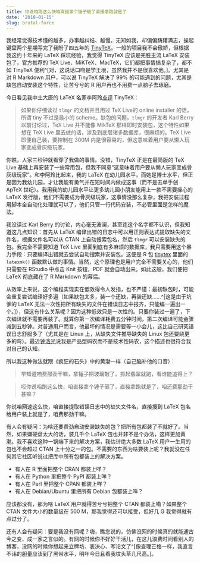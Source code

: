 ```yaml
---
title: 你说咱跑这么快咱直接拿个锤子砸了直接拿跑就是了
date: '2018-01-15'
slug: brutal-force
---
```


我经常觉得技术懂的越多，办事越纠结、越慢。无知如我，却偏偏踌躇满志，操起键盘两个星期写完了我盼了四五年的 [TinyTeX](/tinytex/)。一般的项目我不会傲娇，但根据我这约十年来的 LaTeX  踩坑经验，我觉得 TinyTeX 应该是完胜主流 LaTeX 安装包了，官方推荐的 TeX Live、MiKTeX、MacTeX，它们都把事情搞复杂了，都不如 TinyTeX 便利^[对，这说话口吻是学王垠，虽然我并不是很喜欢他。]。尤其是对 R Markdown 用户，可以说 TinyTeX 解决了 99% 的可能遇到的问题，尤其是缺包自动安装这个特性，让苦兮兮的 R 用户再也不用费一点脑子去琢磨。

今日看见我中土大唐的 LaTeX 名家李阿玲[点评](https://zhuanlan.zhihu.com/p/32119213) TinyTeX：

> 如果你仔细读过 `tlmgr` 的文档并且用过 TeX Live的 online installer 的话，所谓 tiny 不过是最小的 scheme。缺包的问题，`tlmgr` 的开发者 Karl Berry 以前讨论过，TeX Live 并不能像 MikTeX 那样即时安装包，这个特性如果想在 TeX Live 里去做的话，涉及到底层诸多数据库，很麻烦的。TeX Live 即便自己装，要控制在 300M 内是很容易的，但这意味着用户要从懒人玩家变成骨灰级玩家。

你瞧，人家三秒钟就看穿了我做的事情。没错，TinyTeX 正是在最简版的 TeX Live 基础上再安装了一些常用包，但我不同意“这意味着用户要从懒人玩家变成骨灰级玩家”。和李阿玲比起来，我的 LaTeX 在幼儿园水平，而她是博士水平，但正是因为我幼儿园，才让我能有勇气并在短时间内做成这事（而不是去单手创 ApTeX 世纪）。我用我的幼儿园水平让更多幼儿园小朋友能用上一款不需要操心的 LaTeX 发行版，他们不需要成为骨灰级玩家，这事情没那么复杂，我把安装过程用脚本全自动化处理就可以了，他们只管一行代码安装，不必管里面是怎样的魔法。

我没读过 Karl Berry 的讨论，内心毫无波澜，甚至连这个名字都不认识，但我知道这几点知识：首先从 LaTeX 编译出错的日志中可以用正则表达式提取缺失的文件名，根据文件名可以从 CTAN 上自动搜索包名，然后 `tlmgr` 可以安装缺失的包。我完全不需要知道 TeX Live 里面到底有多麻烦的数据库，我只需要用这个暴力手段：只要编译出错就去尝试自动搜索并安装包。这便是 R 包 [tinytex](https://github.com/yihui/tinytex) 里面的 `latexmk()` 函数默认做的事情。当然，这个原理也是用户完全不需要关心的，他们只需要在 RStudio 中点击 Knit 按钮，PDF 就会自动出来。如此这般，我们便把 LaTeX 彻底藏在了 R Markdown 的幕后。

从效率上来说，这个编程实现实在低效得令人发指，也不严谨：最初缺包时，可能会重复尝试编译好多遍（如果缺包太多，装一个还缺，再装还缺……^[这是由于坑爹的 LaTeX 无法一次性把所有缺失的文件在错误日志中报齐，只能编一遍出一个。]），但这有什么关系呢？因为这种低效只是一次性的。只要你装过一遍了，下次编译就不需要再装了。就算你第一次编译耗费五分钟时间，第二次编译可能会骤减到五秒钟。对普通用户而言，他最坏的情况是需要等一小会儿，这比自己研究错误日志舒服多了（尤其是在 Linux 上，从缺失文件推导缺失的 Linux 包还要绕更多的弯）。最近[钟浩光](http://www.zhonghaoguang.com)说我是产品型码农而不是技术性码农，这个描述也很符合我对自己的认知。

所以我这种做法就跟《疯狂的石头》中的黄渤一样（自己脑补他的口音）：

> 早知道咱费那劲干嘛，拿锤子把玻璃敲了，抓起翡翠就跑，看谁能追得上？

> 哎你说咱跑这么快，咱直接拿个锤子砸了，直接拿跑就是了，咱还费那劲干甚嘛？

你说咱网速这么快，咱直接提取错误日志中的缺失文件名，直接搜到 LaTeX 包名给用户装上就是了，咱费那劲干嘛。

有人会有疑问：为啥还要费劲自动安装缺失的包？把所有包都装了不就好了。当然，如果嫌硬盘太大的话，装几千个 LaTeX 包也并非不是个办法，这样更加黄渤。我不喜欢这种一锅端下来的解决方案，我估计绝大多数 LaTeX 用户一生用的包也不会超过 CTAN 上十分之一的包。不需要的东西为啥要装上呢？我就没在任何其它社区听说过把库中所有包都装上的解决方案。

- 有人在 R 里面把整个 CRAN 都装上咩？
- 有人在 Python 里把整个 PyPI 都装上咩？
- 有人在 Perl 里把整个 CPAN 都装上咩？
- 有人在  Debian/Ubuntu 里把所有 Debian 包都装上咩？

应该都没有，那为啥 LaTeX 用户就得苦兮兮把整个 CTAN 都装上嘞？如果整个 CTAN 文件大小的数量级在 500 M，那我觉得还可以接受，但好几 G 我觉得就有点过分了。

还有人会有疑问：要是我没有网呢？嗨，瞧您说的，仿佛没网的时候真的就能通古今之变、成一家之言似的。有网的时候你不好好干活儿，在这儿浪费时间看别人的博客，没网的时候你想起来立牌坊、表决心、写论文了^[像查理芒格一样，我直言不讳的胆量应该到了黑带水平，明年今日且看我坟头草几尺高。]。
